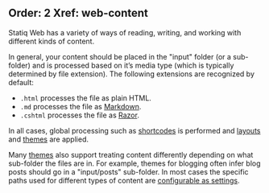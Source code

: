 ﻿Order: 2
Xref: web-content
---
Statiq Web has a variety of ways of reading, writing, and working with different kinds of content.

In general, your content should be placed in the "input" folder (or a sub-folder) and is processed based on it’s media type (which is typically determined by file extension). The following extensions are recognized by default:

- `.html` processes the file as plain HTML.
- `.md` processes the file as [Markdown](xref:markdown).
- `.cshtml` processes the file as [Razor](xref:razor).

In all cases, global processing such as [shortcodes](xref:web-shortcodes) is performed and [layouts](xref:templates#layouts) and [themes](xref:themes) are applied.

Many [themes](xref:themes) also support treating content differently depending on what sub-folder the files are in. For example, themes for blogging often infer blog posts should go in a "input/posts" sub-folder. In most cases the specific paths used for different types of content are [configurable as settings](xref:web-settings).